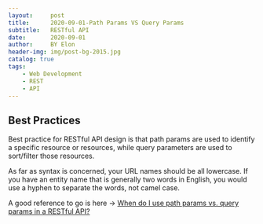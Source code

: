 ```yaml
---
layout:     post
title:      2020-09-01-Path Params VS Query Params
subtitle:   RESTful API
date:       2020-09-01
author:     BY Elon
header-img: img/post-bg-2015.jpg
catalog: true
tags:
    - Web Development
    - REST
    - API
---
```

## Best Practices
Best practice for RESTful API design is that path params are used to identify a specific resource or resources, while query parameters are used to sort/filter those resources.

As far as syntax is concerned, your URL names should be all lowercase. If you have an entity name that is generally two words in English, you would use a hyphen to separate the words, not camel case.

A good reference to go is here -> [When do I use path params vs. query params in a RESTful API?](https://stackoverflow.com/questions/30967822/when-do-i-use-path-params-vs-query-params-in-a-restful-api)